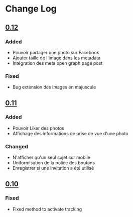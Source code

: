 # Change Log

## [0.12]
### Added
- Pouvoir partager une photo sur Facebook
- Ajouter taille de l'image dans les metadata
- Intégration des meta open graph page post

### Fixed
- Bug extension des images en majuscule

## [0.11]
### Added
- Pouvoir Liker des photos
- Affichage des informations de prise de vue d'une photo

### Changed
- N'afficher qu'un seul sujet sur mobile
- Uniformisation de la police des boutons
- Enregistrer si une invitation a été utilisé

## [0.10]
### Fixed
- Fixed method to activate tracking

[Unreleased]: https://github.com/shked0wn/TriggerChalenge/compare/0.12...HEAD
[0.12]: https://github.com/shked0wn/TriggerChalenge/compare/0.11...0.12
[0.11]: https://github.com/shked0wn/TriggerChalenge/compare/0.10...0.11
[0.10]: https://github.com/shked0wn/TriggerChalenge/compare/0.09...0.10
